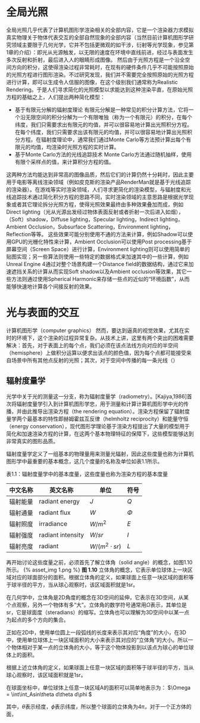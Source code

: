 # 全局光照
全局光照几乎代表了计算机图形学渲染相关的全部内容，它是一个渲染器力求模拟真实物理关于物体代表交互的全部自然现象的全部内容（当然目前计算机图形学研究领域主要限于几何光学，它并不包括更微观的如干涉，衍射等光学现象，参见第1章的介绍）：即光从光源触发，以无限的速度在环境中直线前进，经过与表面发生多次反射和折射，最后进入人的眼睛形成图像。
然后由于光照方程是一个沿全空间方向的积分，这使得渲染过程非常耗时，在现有的硬件条件几乎不可能按照原始的光照方程进行图形渲染。不过研究发现，我们并不需要完全按照原始的光照方程进行计算，即可以生成令人信服的图像，在这个级别我们通常称为Realistic Rendering。于是人们寻求简化的光照模型以求能达到这种渲染平直，在原始光照方程的基础之上，人们提出两种简化模型：
- 基于有限元分解的辐射度理论 有限元分解是一种常见的积分计算方法，它将一个沿无限空间的积分分解为一个有限唯独（称为一个有限元）的积分，在每个纬度，我们只需要求出有限元的均值，并可以很容易地计算出光照积分方程。在每个纬度，我们只需要求出该有限元的均值，并可以很容易地计算出光照积分方程。在辐射度理论中，通常我们通过Monte Carlo等方法预计算出每个有限元的均值，均渲染时光照方程的实时计算。
- 基于Monte Carlo方法的光线追踪技术 Monte Carlo方法通过随机抽样，使用有限个采样点的值，来计算积分方程的值。

这两种方法均能达到非常高的图像品质，然后它们的计算仍然十分耗时，因此主要用于电影等离线渲染领域（例如皮克斯的渲染产品RenderMan就是基于光线追踪的渲染器）。在游戏等实时渲染领域，人们寻求更简化的渲染模型，与辐射度和光线追踪技术通过简化积分方程的思路不同，实时渲染领域的主意思路是根据光学现象或者其它理论拆分光照方程，使得光照效果最终由多种效果叠加而成，例如Direct lighting（光从光源出发经过物体表面反射或者折射一次后进入如烟），（Soft）shadow，Diffuse lighting，Specular lighting，Indirect lighting，Ambient Occlusion，Subsurface Scattering，Environment lighting，Reflection等等。
这些效果可能分别使用不通的方法来计算，例如Shadow可以使用GPU的光栅化特性来计算，Ambient Occlusion可以使用Post processing基于屏幕空间（Screen Space）进行计算，Environment lighting则可以使用简单的贴图实现；另一些算法则使用一些特定的数据格式来加速其中的一些计算，例如Unreal Engine 4通过对整个场景构建一个Distance field的数据结构，通过它来加速遮挡关系的计算从而实现Soft shadow以及Ambient occlusion等效果，其它一些方法则通过使用Spherical Harmonic来存储一些点的近似的“环境函数”，从而能够快速地计算各个间接反射的效果。
# 光与表面的交互
计算机图形学（computer graphics）
然而，要达到逼真的视觉效果，尤其在实时的环境下，这个渲染的过程异常复杂。从技术上讲，这里有两个突出的困难需要解决：首先，对于表面上的每个点，我们必须在该点法线方向对应的半空间（hemisphere）上做积分运算以便求出该点的颜色值，因为每个点都可能接受来自场景中所有其他点反射的光照；其次，对于空间中传播的每一条光线（）

## 辐射度量学

光学中关于光的测量这一分支，称为辐射度量学（radiometry）。[Kajiya,1986]首次将辐射度量学引入到计算机图形学忠，用于测量和计算计算机图形学中光的传播，并由此推导出渲染方程（the rendering equation）。渲染方程保留了辐射度量学两个最基本的特性即赫姆霍兹互反律（helmholtz reciprocity）和能量守恒（energy conservation），现代图形学理论基于渲染方程提出了大量的模型用于简化和加速渲染方程的计算，在这两个基本物理特征的保障下，这些模型能够达到非常真实的图形品质。

辐射度量学定义了一组基本的物理量用来测量光辐射，因此这些度量也称为计算机图形学中最重要的基本概念，这几个度量的名称及单位如表1.1所示。

表1.1：辐射度量学中的基本度量，这些度量也称为渲染方程的基本度量

|中文名称|英文名称|单位|符号|
|--|--|--|--|
|辐射能量|radiant energy|$J$|$Q$|
|辐射通量|radiant flux|$W$|$\Phi$|
|辐射照度|irradiance|$W/m^2$|$E$|
|辐射强度|radiant intensity|$W/sr$|$I$|
|辐射亮度|radiant|$W/(m^2 \cdot sr)$|$L$|

再开始讨论这些度量之前，必须首先了解立体角（solid angle）的概念，如图1.10所示。
{% asset_img 1.png %}
**图 1.10** 立体角的概念，它表示单位球体上一块区域对应的球面部分的面积。根据立体角的定义，如果球面上任意一块区域的面积等于球半径的平方，当从球心观察时，该区域面积就是1sr。

在几何学中，立体角是2D角度的概念在3D空间的延伸，它表示在3D空间，从某个点观察，另外一个物体有多“大”。立体角的数学符号通常用$\Omega$表示，其单位是sr，它是球面度（steradians）的缩写。立体角也可以理解为3D空间中以某一点为起点的多个方向的集合。

正如在2D中，使用单位圆上一段弧线的长度来表示其对应“角度”的大小，在3D中，使用单位球体上一块区域面积的大小来表示其对应的“立体角”的大小。所以一个物体相对于某一点的立体角的大小，等于这个物体投影到以该点为球心的单位球体上的面积。

根据上述立体角的定义，如果球面上任意一块区域的面积等于球半径的平方，当从球心观察时，该区域面积就是1sr。

在球面坐标中，单位球体上任意一块区域A的面积可以简单地表示为：
$\Omega = \int\int_Asin\theta d\theta d\phi $

其中，$\theta$表示经度，$\phi$表示纬度，所以整个球面的立体角为4π，对于一个正方体的面，